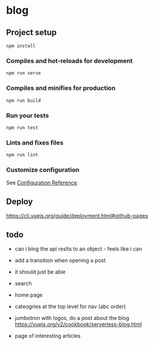 # blog

## Project setup
```
npm install
```

### Compiles and hot-reloads for development
```
npm run serve
```

### Compiles and minifies for production
```
npm run build
```

### Run your tests
```
npm run test
```

### Lints and fixes files
```
npm run lint
```

### Customize configuration
See [Configuration Reference](https://cli.vuejs.org/config/).

## Deploy
https://cli.vuejs.org/guide/deployment.html#github-pages

## todo
- can i bing the api reslts to an object - feels like i can
- add a transition when opening a post
- it should just be able
- search
- home page
- cateogries at the top level for nav (abc order)

- jumbotron with logos, do a post about the blog https://vuejs.org/v2/cookbook/serverless-blog.html
- page of interesting articles